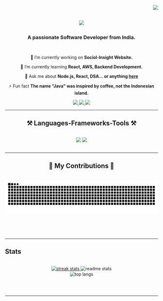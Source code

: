 <img align="right" src="https://visitor-badge.laobi.icu/badge?page_id=SakhiDesai.SakhiDesai" />

<h1 align="center">
    <img src="https://readme-typing-svg.herokuapp.com/?font=Righteous&size=35&center=true&vCenter=true&width=500&height=70&duration=4000&lines=Hi+There!+👋;+I'm+Sakhi+Desai!;" />
</h1>

<h3 align="center">A passionate Software Developer from India.</h3>

<br/>

<div align="center">
 
 🔭 I’m currently working on **Sociol-Insight Website.**
 
 🌱 I’m currently learning **React, AWS, Backend Development.**

💬 Ask me about **Node.js, React, DSA... or anything [here](https://github.com/SakhiDesai/SakhiDesai/issues)**

⚡ Fun fact **The name "Java" was inspired by coffee, not the Indonesian island.**

 </div>
 
<div align="center"> 
  <a href="mailto:sakhisdesai@gmail.com">
    <img src="https://img.shields.io/badge/Gmail-333333?style=for-the-badge&logo=gmail&logoColor=red" />
  </a>
  <a href="https://www.linkedin.com/in/sakhi-desai-11505a27b/" target="_blank">
    <img src="https://img.shields.io/badge/LinkedIn-0077B5?style=for-the-badge&logo=linkedin&logoColor=white" target="_blank" />
  </a>
  <a href="https://github.com/SakhiDesai" target="_blank">
     <img src="https://img.shields.io/badge/Portfolio-FF5722?style=for-the-badge&logo=todoist&logoColor=white" target="_blank" />
  </a>
</div>

 <hr/>
 
<h2 align="center">⚒️ Languages-Frameworks-Tools ⚒️</h2>
<br/>
<div align="center">
    <img src="https://skillicons.dev/icons?i=react,bootstrap,mui,html,css,vscode,github,figma,tailwind,git" />
    <img src="https://skillicons.dev/icons?i=nodejs,python,javascript,typescript,express,mongodb,c,java,nextjs,mysql" /><br>
</div>

<br/>
<hr/>

<div align="center">
  <h2>🐍 My Contributions 🐍</h2>
  <br>
  <img alt="snake eating my contributions" src="https://raw.githubusercontent.com/SakhiDesai/SakhiDesai/output/github-contribution-grid-snake.svg" />
  
  <br/><br/><br/>
</div>

<hr/>

<h2>Stats</h2>

<br>
<div align="center">
  <a href="https://git.io/streak-stats">
    <img width=390 src="https://streak-stats.demolab.com/?user=SakhiDesai&theme=react&border_radius=10&date_format=M%20j%5B%2C%20Y%5D" alt="streak stats"/>
  </a>
  <img width=390 src="https://github-readme-stats.vercel.app/api?username=SakhiDesai&count_private=true&show_icons=true&theme=react&rank_icon=github&border_radius=10" alt="readme stats" />
  <br/>
  <img width=325 align="center" src="https://github-readme-stats.vercel.app/api/top-langs/?username=SakhiDesai&hide=HTML&langs_count=8&layout=compact&theme=react&border_radius=10&size_weight=0.5&count_weight=0.5&exclude_repo=github-readme-stats" alt="top langs" />
</div>

<br/><br/>

<hr/>

<br/>

<br/>
